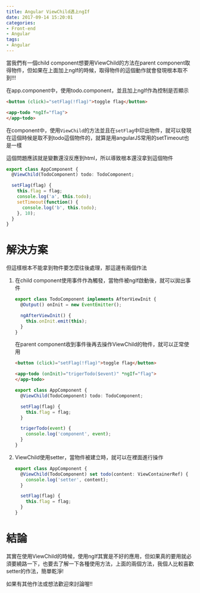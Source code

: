 ```yaml
---
title: Angular ViewChild遇上ngIf
date: 2017-09-14 15:20:01
categories:
- Front-end
- Angular
tags:
- Angular
---
```


當我們有一個child component想要用ViewChild的方法在parent component取得物件，但如果在上面加上ngIf的時候，取得物件的這個動作就會發現根本取不到!!!

在app.component中，使用todo.component，並且加上ngIf作為控制是否顯示

```html
<button (click)="setFlag(!flag)">toggle flag</button>

<app-todo *ngIf="flag">
</app-todo>
```

在component中，使用`ViewChild`的方法並且在`setFlag`中印出物件，就可以發現在這個時候是取不到todo這個物件的，就算是用angularJS常用的setTimeout也是一樣

這個問題應該就是變數還沒反應到html，所以導致根本還沒拿到這個物件

```typescript
export class AppComponent {
  @ViewChild(TodoComponent) todo: TodoComponent;

  setFlag(flag) {
    this.flag = flag;
    console.log('a', this.todo);
    setTimeout(function() {
      console.log('b', this.todo);
    }, 10);
  }
}
```

# 解決方案

但這樣根本不能拿到物件要怎麼往後處理，那這邊有兩個作法

1. 在child component使用事件作為觸發，當物件被ngIf啟動後，就可以拋出事件

   ```typescript
   export class TodoComponent implements AfterViewInit {
     @Output() onInit = new EventEmitter();

     ngAfterViewInit() {
       this.onInit.emit(this);
     }
   }
   ```

   在parent component收到事件後再去操作ViewChild的物件，就可以正常使用

   ```html
   <button (click)="setFlag(!flag)">toggle flag</button>

   <app-todo (onInit)="trigerTodo($event)" *ngIf="flag">
   </app-todo>
   ```

   ```typescript
   export class AppComponent {
     @ViewChild(TodoComponent) todo: TodoComponent;

     setFlag(flag) {
       this.flag = flag;
     }

     trigerTodo(event) {
       console.log('component', event);
     }
   }
   ```

2. ViewChild使用setter，當物件被建立時，就可以在裡面進行操作

   ```typescript
   export class AppComponent {
     @ViewChild(TodoComponent) set todo(content: ViewContainerRef) {
       console.log('setter', content);
     }

     setFlag(flag) {
       this.flag = flag;
     }
   }
   ```

# 結論

其實在使用ViewChild的時候，使用ngIf其實是不好的應用，但如果真的要用就必須要繞路一下，也要去了解一下各種使用方法，上面的兩個方法，我個人比較喜歡setter的作法，簡單乾淨!

如果有其他作法或想法歡迎來討論喔!!